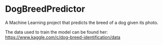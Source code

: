 # DogBreedPredictor
A Machine Learning project that predicts the breed of a dog given its photo.

The data used to train the model can be found her: https://www.kaggle.com/c/dog-breed-identification/data
